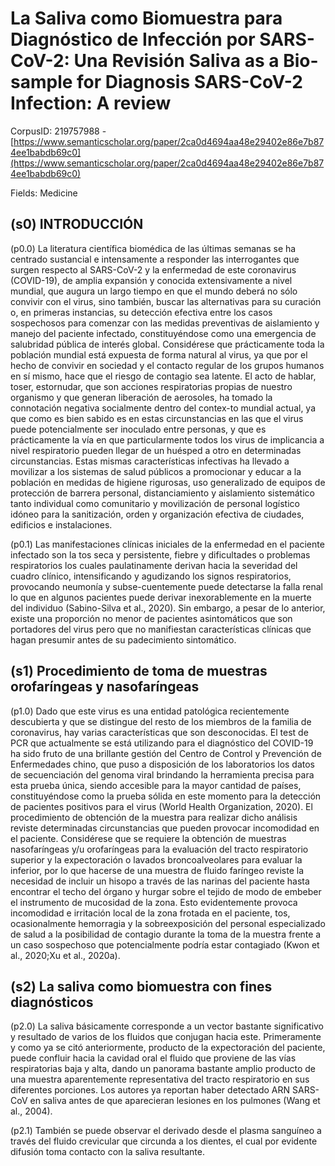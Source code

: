 # La Saliva como Biomuestra para Diagnóstico de Infección por SARS-CoV-2: Una Revisión Saliva as a Bio-sample for Diagnosis SARS-CoV-2 Infection: A review

CorpusID: 219757988 - [https://www.semanticscholar.org/paper/2ca0d4694aa48e29402e86e7b874ee1babdb69c0](https://www.semanticscholar.org/paper/2ca0d4694aa48e29402e86e7b874ee1babdb69c0)

Fields: Medicine

## (s0) INTRODUCCIÓN
(p0.0) La literatura científica biomédica de las últimas semanas se ha centrado sustancial e intensamente a responder las interrogantes que surgen respecto al SARS-CoV-2 y la enfermedad de este coronavirus (COVID-19), de amplia expansión y conocida extensivamente a nivel mundial, que augura un largo tiempo en que el mundo deberá no sólo convivir con el virus, sino también, buscar las alternativas para su curación o, en primeras instancias, su detección efectiva entre los casos sospechosos para comenzar con las medidas preventivas de aislamiento y manejo del paciente infectado, constituyéndose como una emergencia de salubridad pública de interés global. Considérese que prácticamente toda la población mundial está expuesta de forma natural al virus, ya que por el hecho de convivir en sociedad y el contacto regular de los grupos humanos en sí mismo, hace que el riesgo de contagio sea latente. El acto de hablar, toser, estornudar, que son acciones respiratorias propias de nuestro organismo y que generan liberación de aerosoles, ha tomado la connotación negativa socialmente dentro del contex-to mundial actual, ya que como es bien sabido es en estas circunstancias en las que el virus puede potencialmente ser inoculado entre personas, y que es prácticamente la vía en que particularmente todos los virus de implicancia a nivel respiratorio pueden llegar de un huésped a otro en determinadas circunstancias. Estas mismas características infectivas ha llevado a movilizar a los sistemas de salud públicos a promocionar y educar a la población en medidas de higiene rigurosas, uso generalizado de equipos de protección de barrera personal, distanciamiento y aislamiento sistemático tanto individual como comunitario y movilización de personal logístico idóneo para la sanitización, orden y organización efectiva de ciudades, edificios e instalaciones.

(p0.1) Las manifestaciones clínicas iniciales de la enfermedad en el paciente infectado son la tos seca y persistente, fiebre y dificultades o problemas respiratorios los cuales paulatinamente derivan hacia la severidad del cuadro clínico, intensificando y agudizando los signos respiratorios, provocando neumonía y subse-cuentemente puede detectarse la falla renal lo que en algunos pacientes puede derivar inexorablemente en la muerte del individuo (Sabino-Silva et al., 2020). Sin embargo, a pesar de lo anterior, existe una proporción no menor de pacientes asintomáticos que son portadores del virus pero que no manifiestan características clínicas que hagan presumir antes de su padecimiento sintomático.
## (s1) Procedimiento de toma de muestras orofaríngeas y nasofaríngeas
(p1.0) Dado que este virus es una entidad patológica recientemente descubierta y que se distingue del resto de los miembros de la familia de coronavirus, hay varias características que son desconocidas. El test de PCR que actualmente se está utilizando para el diagnóstico del COVID-19 ha sido fruto de una brillante gestión del Centro de Control y Prevención de Enfermedades chino, que puso a disposición de los laboratorios los datos de secuenciación del genoma viral brindando la herramienta precisa para esta prueba única, siendo accesible para la mayor cantidad de países, constituyéndose como la prueba sólida en este momento para la detección de pacientes positivos para el virus (World Health Organization, 2020). El procedimiento de obtención de la muestra para realizar dicho análisis reviste determinadas circunstancias que pueden provocar incomodidad en el paciente. Considérese que se requiere la obtención de muestras nasofaríngeas y/u orofaríngeas para la evaluación del tracto respiratorio superior y la expectoración o lavados broncoalveolares para evaluar la inferior, por lo que hacerse de una muestra de fluido faríngeo reviste la necesidad de incluir un hisopo a través de las narinas del paciente hasta encontrar el techo del órgano y hurgar sobre el tejido de modo de embeber el instrumento de mucosidad de la zona. Esto evidentemente provoca incomodidad e irritación local de la zona frotada en el paciente, tos, ocasionalmente hemorragia y la sobreexposición del personal especializado de salud a la posibilidad de contagio durante la toma de la muestra frente a un caso sospechoso que potencialmente podría estar contagiado (Kwon et al., 2020;Xu et al., 2020a).
## (s2) La saliva como biomuestra con fines diagnósticos
(p2.0) La saliva básicamente corresponde a un vector bastante significativo y resultado de varios de los fluidos que conjugan hacia este. Primeramente y como ya se citó anteriormente, producto de la expectoración del paciente, puede confluir hacia la cavidad oral el fluido que proviene de las vías respiratorias baja y alta, dando un panorama bastante amplio producto de una muestra aparentemente representativa del tracto respiratorio en sus diferentes porciones. Los autores ya reportan haber detectado ARN SARS-CoV en saliva antes de que aparecieran lesiones en los pulmones (Wang et al., 2004).

(p2.1) También se puede observar el derivado desde el plasma sanguíneo a través del fluido crevicular que circunda a los dientes, el cual por evidente difusión toma contacto con la saliva resultante.
